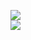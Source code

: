 [![](https://img.shields.io/badge/Made%20With-Github%20Spray-lightgrey.svg?style=for-the-badge&logo=github)](https://github.com/Annihil/github-spray#636)  
[![](https://i.imgur.com/2DrTn0Z.gif)](https://github.com/Annihil/github-spray)